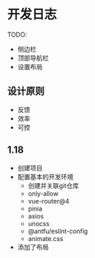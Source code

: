 # 开发日志

TODO:
- 侧边栏
- 顶部导航栏
- 设置布局

## 设计原则
- 反馈
- 效率
- 可控

## 1.18
- 创建项目
- 配置基本的开发环境
  - 创建并关联git仓库
  - only-allow
  - vue-router@4
  - pinia
  - axios
  - unocss
  - @antfu/eslint-config
  - animate.css
- 添加了布局